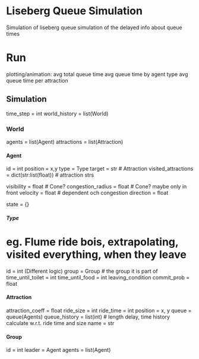 # Liseberg Queue Simulation
 Simulation of liseberg queue simulation of the delayed info about queue times 

# Run
plotting/animation:
    avg total queue time
    avg queue time by agent type
    avg queue time per attraction

## Simulation
time_step = int
world_history = list(World)

### World
agents = list(Agent)
attractions = list(Attraction)

#### Agent
id = int
position = x,y
type = Type
target = str # Attraction
visited_attractions = dict(str:list(float)) # attraction strs

visibility = float # Cone?
congestion_radius = float # Cone? maybe only in front
velocity = float   # dependent och congestion
direction = float

state = {}

##### Type
# eg. Flume ride bois, extrapolating, visited everything, when they leave
id = int (Different logic)
group = Group # the group it is part of
time_until_toilet = int
time_until_food = int
leaving_condition
commit_prob = float

#### Attraction
attraction_coeff = float
ride_size = int
ride_time = int
position = x, y
queue = queue(Agents)
queue_history = list(int)  # length delay, time history calculate w.r.t. ride time and size
name = str

#### Group
id = int
leader = Agent
agents = list(Agent)

